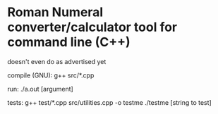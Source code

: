 # Roman Numeral converter/calculator tool for command line (C++)

doesn't even do as advertised yet

compile (GNU):
g++ src/*.cpp

run:
./a.out [argument]

tests:
g++ test/*.cpp src/utilities.cpp -o testme
./testme [string to test]
